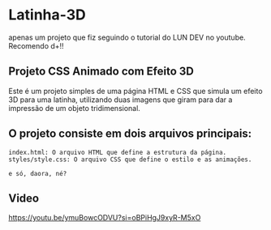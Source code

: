 # Latinha-3D
apenas um projeto que fiz seguindo o tutorial do LUN DEV no youtube. Recomendo d+!!

## Projeto CSS Animado com Efeito 3D

Este é um projeto simples de uma página HTML e CSS que simula um efeito 3D para uma latinha, utilizando duas imagens que giram para dar a impressão de um objeto tridimensional.

## O projeto consiste em dois arquivos principais:

    index.html: O arquivo HTML que define a estrutura da página.
    styles/style.css: O arquivo CSS que define o estilo e as animações.

    e só, daora, né? 

## Video

https://youtu.be/ymuBowcODVU?si=oBPiHgJ9xyR-M5xO
